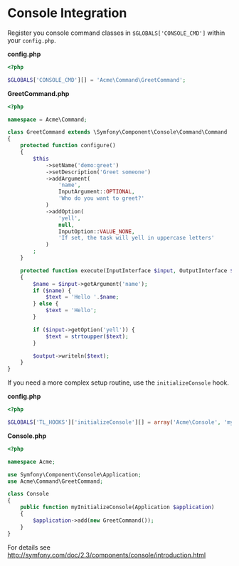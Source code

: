 Console Integration
===================

Register you console command classes in `$GLOBALS['CONSOLE_CMD']` within your `config.php`.

**config.php**
```php
<?php

$GLOBALS['CONSOLE_CMD'][] = 'Acme\Command\GreetCommand';
```

**GreetCommand.php**
```php
<?php

namespace = Acme\Command;

class GreetCommand extends \Symfony\Component\Console\Command\Command
{
	protected function configure()
	{
		$this
			->setName('demo:greet')
			->setDescription('Greet someone')
			->addArgument(
				'name',
				InputArgument::OPTIONAL,
				'Who do you want to greet?'
			)
			->addOption(
				'yell',
				null,
				InputOption::VALUE_NONE,
				'If set, the task will yell in uppercase letters'
			)
		;
	}

	protected function execute(InputInterface $input, OutputInterface $output)
	{
		$name = $input->getArgument('name');
		if ($name) {
			$text = 'Hello '.$name;
		} else {
			$text = 'Hello';
		}

		if ($input->getOption('yell')) {
			$text = strtoupper($text);
		}

		$output->writeln($text);
	}
}
```

If you need a more complex setup routine, use the `initializeConsole` hook.

**config.php**
```php
<?php

$GLOBALS['TL_HOOKS']['initializeConsole'][] = array('Acme\Console', 'myInitializeConsole');
```

**Console.php**
```php
<?php

namespace Acme;

use Symfony\Component\Console\Application;
use Acme\Command\GreetCommand;

class Console
{
	public function myInitializeConsole(Application $application)
	{
		$application->add(new GreetCommand());
	}
}
```

For details see http://symfony.com/doc/2.3/components/console/introduction.html

